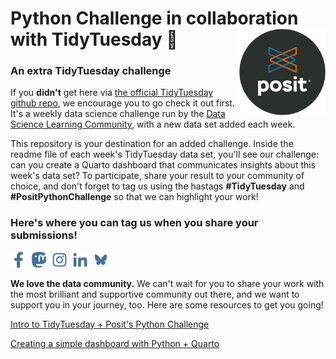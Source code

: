 # Python Challenge in collaboration with TidyTuesday 🎉 <a href="https://posit.co"><img src="images/posit_round_logo.png" align="right" height="138" alt="Posit" /></a>

### An extra TidyTuesday challenge  

If you **didn't** get here via [the official TidyTuesday github repo](https://github.com/rfordatascience/tidytuesday), we encourage you to go check it out first. It's a weekly data science challenge run by the [Data Science Learning Community](https://dslc.io/), with a new data set added each week. 

This repository is your destination for an added challenge. Inside the readme file of each week's TidyTuesday data set, you'll see our challenge: can you create a Quarto dashboard that communicates insights about this week's data set? To participate, share your result to your community of choice, and don't forget to tag us using the hastags **#TidyTuesday** and **#PositPythonChallenge** so that we can highlight your work!

### Here's where you can tag us when you share your submissions!
<a href="https://pos.it/facebook"><img src="images/facebook-logo_lightblue.svg" height="25" alt="Posit Facebook" /></a>&nbsp;
<a href="https://fosstodon.org/@posit"><img src="images/fosstadon-logo_lightblue.svg" height="25" alt="Posit Mastodon" /></a>&nbsp;
<a href="https://pos.it/instagram"><img src="images/instagram-logo_lightblue.svg" height="25" alt="Posit Instagram" /></a>&nbsp;
<a href="https://pos.it/linkedin"><img src="images/linkedin-logo_lightblue.svg" height="25" alt="Posit LinkedIn" /></a>&nbsp;
<a href="https://bsky.app/profile/posit.co"><img src="images/bluesky-lightblue.svg" height="25" alt="Posit Bluesky" /></a>


**We love the data community.** We can't wait for you to share your work with the most brilliant and supportive community out there, and we want to support you in your journey, too. Here are some resources to get you going!  

[Intro to TidyTuesday + Posit's Python Challenge](https://youtu.be/gCSkxt4omKo?feature=shared)  

[Creating a simple dashboard with Python + Quarto](https://youtu.be/uLGe9zuuNl0?feature=shared)  


<!--a href="https://www.youtube.com/watch?v=gCSkxt4omKo"><img src="https://img.youtube.com/vi/gCSkxt4omKo/maxresdefault.jpg" align="left" height="200" alt="ALT TEXT GOES HERE" /></a-->
<!--a href="https://www.youtube.com/watch?v=gCSkxt4omKo"><img src="images/isabel_thumb.png" align="left" height="200" alt="Thumbnail image of a Posit video introducing TidyTuesday and the Python Challenge" /></a-->
<!--a href="https://www.youtube.com/watch?v=uLGe9zuuNl0"><img src="https://img.youtube.com/vi/uLGe9zuuNl0/maxresdefault.jpg" align="left" height="200" alt="Thumbnail image of a Posit video showing how to create a dashboard using Python and Quarto" /></a--> 
